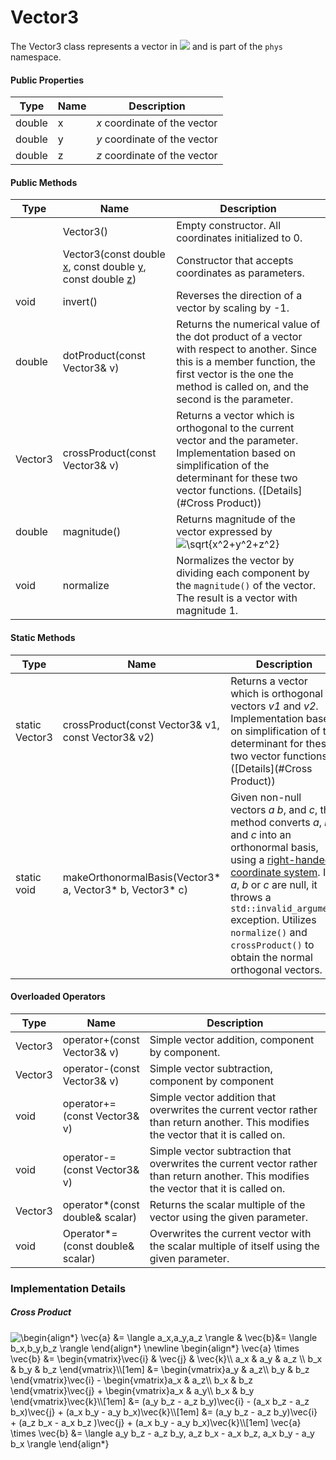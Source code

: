 # Vector3

The Vector3 class represents a vector in <img src="https://render.githubusercontent.com/render/math?math=\mathbb{R}^3"> and is part of the `phys` namespace.

#### Public Properties

| Type   | Name | Description                  |
| ------ | ---- | ---------------------------- |
| double | x    | *x* coordinate of the vector |
| double | y    | *y* coordinate of the vector |
| double | z    | *z* coordinate of the vector |

#### Public Methods

| Type    | Name                                                         | Description                                                  |
| ------- | ------------------------------------------------------------ | ------------------------------------------------------------ |
|         | Vector3()                                                    | Empty constructor. All coordinates initialized to 0.         |
|         | Vector3(const double [x](#Properties), const double [y](#Properties), const double [z](#Properties)) | Constructor that accepts coordinates as parameters.          |
| void    | invert()                                                     | Reverses the direction of a vector by scaling by -1.         |
| double  | dotProduct(const Vector3& v)                                 | Returns the numerical value of the dot product of a vector with respect to another. Since this is a member function, the first vector is the one the method is called on, and the second is the parameter. |
| Vector3 | crossProduct(const Vector3& v)                               | Returns a vector which is orthogonal to the current vector and the parameter. Implementation based on simplification of the determinant for these two vector functions. ([Details](#Cross Product)) |
| double  | magnitude()                                                  | Returns magnitude of the vector expressed by <img src="https://latex.codecogs.com/gif.latex?\sqrt{x^2&plus;y^2&plus;z^2}" title="\sqrt{x^2+y^2+z^2}" /> |
| void    | normalize                                                    | Normalizes the vector by dividing each component by the `magnitude()` of the vector. The result is a vector with magnitude 1. |

#### Static Methods

| Type           | Name                                                     | Description                                                  |
| -------------- | -------------------------------------------------------- | ------------------------------------------------------------ |
| static Vector3 | crossProduct(const Vector3& v1, const Vector3& v2)       | Returns a vector which is orthogonal to vectors *v1* and *v2*. Implementation based on simplification of the determinant for these two vector functions. ([Details](#Cross Product)) |
| static void    | makeOrthonormalBasis(Vector3* a, Vector3* b, Vector3* c) | Given non-null vectors *a* *b*, and *c*, this method converts *a*, *b* and *c* into an orthonormal basis, using a <u>right-handed coordinate system</u>. If *a*, *b* or *c* are null, it throws a `std::invalid_argument` exception. Utilizes `normalize()` and `crossProduct()` to obtain the normal orthogonal vectors. |



#### Overloaded Operators

| Type    | Name                             | Description                                                  |
| ------- | -------------------------------- | ------------------------------------------------------------ |
| Vector3 | operator+(const Vector3& v)      | Simple vector addition, component by component.              |
| Vector3 | operator-(const Vector3& v)      | Simple vector subtraction, component by component            |
| void    | operator+=(const Vector3& v)     | Simple vector addition that overwrites the current vector rather than return another. This modifies the vector that it is called on. |
| void    | operator-=(const Vector3& v)     | Simple vector subtraction that overwrites the current vector rather than return another. This modifies the vector that it is called on. |
| Vector3 | operator*(const double& scalar)  | Returns the scalar multiple of the vector using the given parameter. |
| void    | Operator*=(const double& scalar) | Overwrites the current vector with the scalar multiple of itself using the given parameter. |



### Implementation Details

##### Cross Product

<img src="https://latex.codecogs.com/gif.latex?\begin{align*}&space;\vec{a}&space;&=&space;\langle&space;a_x,a_y,a_z&space;\rangle&space;&&space;\vec{b}&=&space;\langle&space;b_x,b_y,b_z&space;\rangle&space;\end{align*}&space;\newline&space;\begin{align*}&space;\vec{a}&space;\times&space;\vec{b}&space;&=&space;\begin{vmatrix}\vec{i}&space;&&space;\vec{j}&space;&&space;\vec{k}\\&space;a_x&space;&&space;a_y&space;&&space;a_z&space;\\&space;b_x&space;&&space;b_y&space;&&space;b_z&space;\end{vmatrix}\\[1em]&space;&=&space;\begin{vmatrix}a_y&space;&&space;a_z\\&space;b_y&space;&&space;b_z&space;\end{vmatrix}\vec{i}&space;-&space;\begin{vmatrix}a_x&space;&&space;a_z\\&space;b_x&space;&&space;b_z&space;\end{vmatrix}\vec{j}&space;&plus;&space;\begin{vmatrix}a_x&space;&&space;a_y\\&space;b_x&space;&&space;b_y&space;\end{vmatrix}\vec{k}\\[1em]&space;&=&space;(a_y&space;b_z&space;-&space;a_z&space;b_y)\vec{i}&space;-&space;(a_x&space;b_z&space;-&space;a_z&space;b_x)\vec{j}&space;&plus;&space;(a_x&space;b_y&space;-&space;a_y&space;b_x)\vec{k}\\[1em]&space;&=&space;(a_y&space;b_z&space;-&space;a_z&space;b_y)\vec{i}&space;&plus;&space;(a_z&space;b_x&space;-&space;a_x&space;b_z&space;)\vec{j}&space;&plus;&space;(a_x&space;b_y&space;-&space;a_y&space;b_x)\vec{k}\\[1em]&space;\vec{a}&space;\times&space;\vec{b}&space;&=&space;\langle&space;a_y&space;b_z&space;-&space;a_z&space;b_y,&space;a_z&space;b_x&space;-&space;a_x&space;b_z,&space;a_x&space;b_y&space;-&space;a_y&space;b_x&space;\rangle&space;\end{align*}" title="\begin{align*} \vec{a} &= \langle a_x,a_y,a_z \rangle & \vec{b}&= \langle b_x,b_y,b_z \rangle \end{align*} \newline \begin{align*} \vec{a} \times \vec{b} &= \begin{vmatrix}\vec{i} & \vec{j} & \vec{k}\\ a_x & a_y & a_z \\ b_x & b_y & b_z \end{vmatrix}\\[1em] &= \begin{vmatrix}a_y & a_z\\ b_y & b_z \end{vmatrix}\vec{i} - \begin{vmatrix}a_x & a_z\\ b_x & b_z \end{vmatrix}\vec{j} + \begin{vmatrix}a_x & a_y\\ b_x & b_y \end{vmatrix}\vec{k}\\[1em] &= (a_y b_z - a_z b_y)\vec{i} - (a_x b_z - a_z b_x)\vec{j} + (a_x b_y - a_y b_x)\vec{k}\\[1em] &= (a_y b_z - a_z b_y)\vec{i} + (a_z b_x - a_x b_z )\vec{j} + (a_x b_y - a_y b_x)\vec{k}\\[1em] \vec{a} \times \vec{b} &= \langle a_y b_z - a_z b_y, a_z b_x - a_x b_z, a_x b_y - a_y b_x \rangle \end{align*}" />

